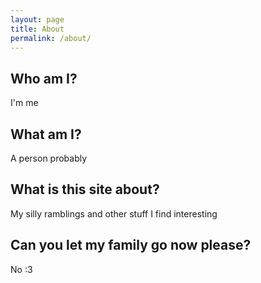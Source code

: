 ```yaml
---
layout: page
title: About
permalink: /about/
---
```

## Who am I?
I'm me

## What am I?
A person probably

## What is this site about?
My silly ramblings and other stuff I find interesting

## Can you let my family go now please?
No :3